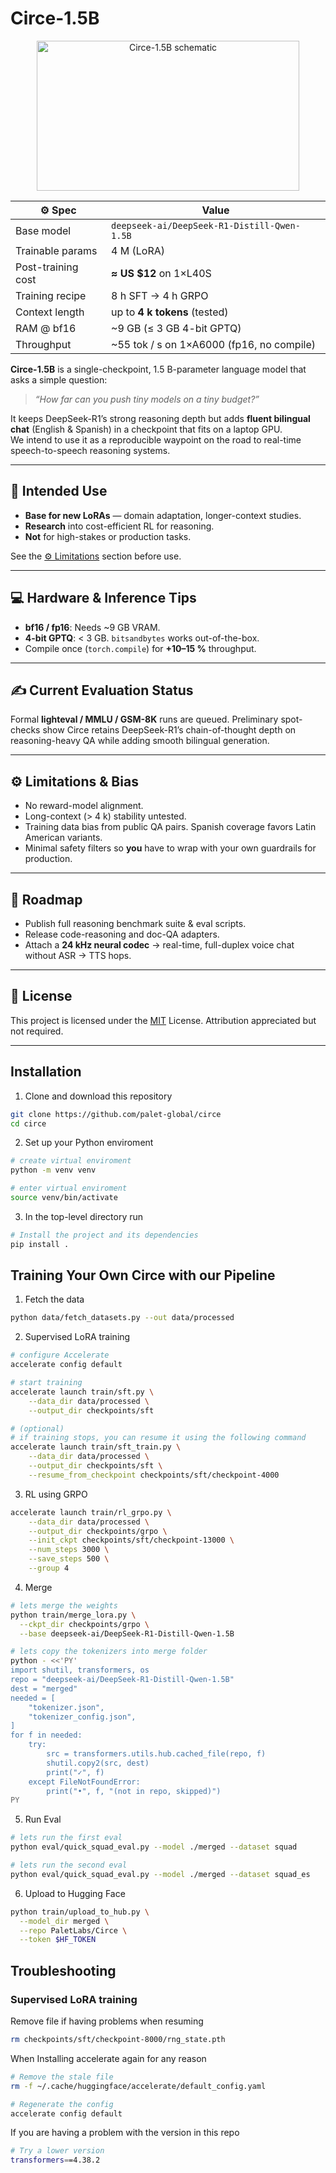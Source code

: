 # Circe-1.5B

<!-- center-aligned, capped at 420 px wide × 240 px tall -->
<p align="center">
  <img
    src="https://cdn-uploads.huggingface.co/production/uploads/657e1ad01e3e9c41a49b732e/8IsJaxuOwuqBN0GctRUUe.png"
    alt="Circe-1.5B schematic"
    width="420"
    height="240"
  />
</p>





| ⚙️ Spec | Value |
|---------|-------|
| Base model | `deepseek-ai/DeepSeek-R1-Distill-Qwen-1.5B` |
| Trainable params | 4 M (LoRA) |
| Post-training cost | **≈ US $12** on 1×L40S |
| Training recipe | 8 h SFT → 4 h GRPO |
| Context length | up to **4 k tokens** (tested) |
| RAM @ bf16 | ~9 GB (≤ 3 GB 4-bit GPTQ) |
| Throughput | ~55 tok / s on 1×A6000 (fp16, no compile) |

**Circe-1.5B** is a single-checkpoint, 1.5 B-parameter language model that asks a simple question:  

> _“How far can you push tiny models on a tiny budget?”_

It keeps DeepSeek-R1’s strong reasoning depth but adds **fluent bilingual chat** (English & Spanish) in a checkpoint that fits on a laptop GPU.  
We intend to use it as a reproducible waypoint on the road to real-time speech-to-speech reasoning systems.

---

## 🔭 Intended Use

* **Base for new LoRAs** — domain adaptation, longer-context studies.  
* **Research** into cost-efficient RL for reasoning.  
* **Not** for high-stakes or production tasks.

See the [⚙️ Limitations](#️-limitations--bias) section before use.

---

## 💻 Hardware & Inference Tips
- **bf16 / fp16**: Needs ~9 GB VRAM.  
- **4-bit GPTQ**: < 3 GB. `bitsandbytes` works out-of-the-box.  
- Compile once (`torch.compile`) for **+10–15 %** throughput.

---

## ✍️ Current Evaluation Status
Formal **lighteval / MMLU / GSM-8K** runs are queued. Preliminary spot-checks show Circe retains DeepSeek-R1’s chain-of-thought depth on reasoning-heavy QA while adding smooth bilingual generation.

---

## ⚙️ Limitations & Bias
- No reward-model alignment. 
- Long-context (> 4 k) stability untested.  
- Training data bias from public QA pairs. Spanish coverage favors Latin American variants.  
- Minimal safety filters so **you** have to wrap with your own guardrails for production.

---

## 🔮 Roadmap
- Publish full reasoning benchmark suite & eval scripts.  
- Release code-reasoning and doc-QA adapters.  
- Attach a **24 kHz neural codec** → real-time, full-duplex voice chat without ASR → TTS hops.

---

## 🪪 License
This project is licensed under the [MIT](https://opensource.org/licenses/MIT) License. Attribution appreciated but not required.


---

## Installation

1. Clone and download this repository

```bash
git clone https://github.com/palet-global/circe
cd circe
```

2. Set up your Python enviroment

```bash
# create virtual enviroment
python -m venv venv

# enter virtual enviroment
source venv/bin/activate
```

3. In the top-level directory run

```bash
# Install the project and its dependencies
pip install .
```

## Training Your Own Circe with our Pipeline

1. Fetch the data

```bash
python data/fetch_datasets.py --out data/processed
```

2. Supervised LoRA training

```bash
# configure Accelerate
accelerate config default

# start training
accelerate launch train/sft.py \
	--data_dir data/processed \
	--output_dir checkpoints/sft

# (optional)
# if training stops, you can resume it using the following command
accelerate launch train/sft_train.py \
	--data_dir data/processed \
	--output_dir checkpoints/sft \
	--resume_from_checkpoint checkpoints/sft/checkpoint-4000
```

3. RL using GRPO

```bash
accelerate launch train/rl_grpo.py \
    --data_dir data/processed \
    --output_dir checkpoints/grpo \
    --init_ckpt checkpoints/sft/checkpoint-13000 \
    --num_steps 3000 \
    --save_steps 500 \
    --group 4
```

4. Merge

```bash
# lets merge the weights
python train/merge_lora.py \
  --ckpt_dir checkpoints/grpo \
  --base deepseek-ai/DeepSeek-R1-Distill-Qwen-1.5B

# lets copy the tokenizers into merge folder
python - <<'PY'
import shutil, transformers, os
repo = "deepseek-ai/DeepSeek-R1-Distill-Qwen-1.5B"
dest = "merged"
needed = [
    "tokenizer.json",
    "tokenizer_config.json",
]
for f in needed:
    try:
        src = transformers.utils.hub.cached_file(repo, f)
        shutil.copy2(src, dest)
        print("✓", f)
    except FileNotFoundError:
        print("•", f, "(not in repo, skipped)")
PY
```

5. Run Eval

```bash
# lets run the first eval
python eval/quick_squad_eval.py --model ./merged --dataset squad

# lets run the second eval
python eval/quick_squad_eval.py --model ./merged --dataset squad_es
```

6. Upload to Hugging Face

```bash
python train/upload_to_hub.py \
  --model_dir merged \
  --repo PaletLabs/Circe \
  --token $HF_TOKEN
```

## Troubleshooting

### Supervised LoRA training

Remove file if having problems when resuming

```bash
rm checkpoints/sft/checkpoint-8000/rng_state.pth
```

When Installing accelerate again for any reason

```bash
# Remove the stale file
rm -f ~/.cache/huggingface/accelerate/default_config.yaml

# Regenerate the config
accelerate config default
```

If you are having a problem with the version in this repo

```bash
# Try a lower version
transformers==4.38.2
```
